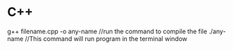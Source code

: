 # C++
g++ filename.cpp -o any-name   //run the command to compile the file
./any-name                     //This command will run program in the terminal window
